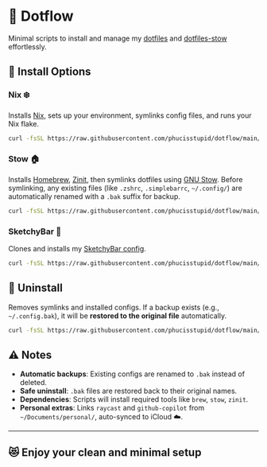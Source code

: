 # 🚀 Dotflow

Minimal scripts to install and manage my [dotfiles](https://github.com/phucisstupid/dotfiles) and [dotfiles-stow](https://github.com/phucisstupid/dotfiles-stow) effortlessly.  

## 🔹 Install Options

### **Nix ❄️**
Installs [Nix](https://nixos.org/), sets up your environment, symlinks config files, and runs your Nix flake.

```bash
curl -fsSL https://raw.githubusercontent.com/phucisstupid/dotflow/main/nix.sh | sh -s
````

### **Stow 🏠**

Installs [Homebrew](https://brew.sh/), [Zinit](https://github.com/zdharma-continuum/zinit), then symlinks dotfiles using [GNU Stow](https://www.gnu.org/software/stow/).
Before symlinking, any existing files (like `.zshrc`, `.simplebarrc`, `~/.config/`) are automatically renamed with a `.bak` suffix for backup.

```bash
curl -fsSL https://raw.githubusercontent.com/phucisstupid/dotflow/main/stow.sh | sh -s
```

### **SketchyBar 🎨**

Clones and installs my [SketchyBar config](https://github.com/phucisstupid/dotfiles-stow/blob/main/.config/sketchybar).

```bash
curl -fsSL https://raw.githubusercontent.com/phucisstupid/dotflow/main/stow.sh | sh -s -- sketchybar
```

## 🔻 Uninstall

Removes symlinks and installed configs.
If a backup exists (e.g., `~/.config.bak`), it will be **restored to the original file** automatically.

```bash
curl -fsSL https://raw.githubusercontent.com/phucisstupid/dotflow/main/stow.sh | sh -s -- uninstall
```

## ⚠️ Notes

* **Automatic backups**: Existing configs are renamed to `.bak` instead of deleted.
* **Safe uninstall**: `.bak` files are restored back to their original names.
* **Dependencies**: Scripts will install required tools like `brew`, `stow`, `zinit`.
* **Personal extras**: Links `raycast` and `github-copilot` from `~/Documents/personal/`, auto-synced to iCloud ☁️.

---

## 😻 Enjoy your clean and minimal setup

